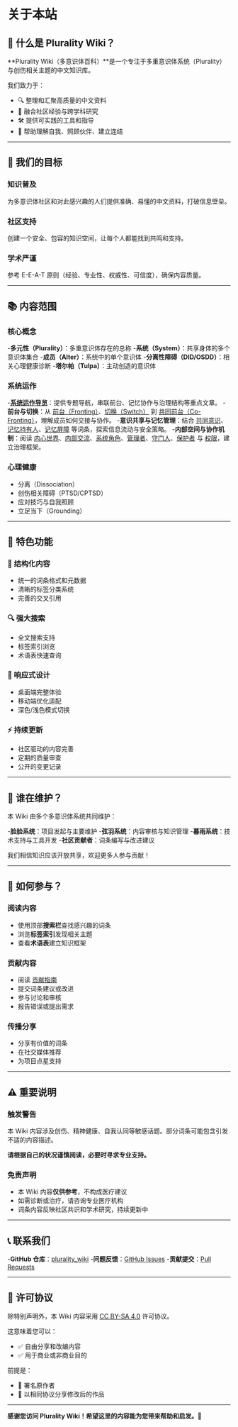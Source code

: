 # 关于本站

## 📖 什么是 Plurality Wiki？

**Plurality Wiki（多意识体百科）**是一个专注于多重意识体系统（Plurality）与创伤相关主题的中文知识库。

我们致力于：

- 🔍 整理和汇聚高质量的中文资料
- 🤝 融合社区经验与跨学科研究
- 🛠️ 提供可实践的工具和指导
- 🌈 帮助理解自我、照顾伙伴、建立连结

---

## 🎯 我们的目标

### 知识普及

为多意识体社区和对此感兴趣的人们提供准确、易懂的中文资料，打破信息壁垒。

### 社区支持

创建一个安全、包容的知识空间，让每个人都能找到共鸣和支持。

### 学术严谨

参考 E-E-A-T 原则（经验、专业性、权威性、可信度），确保内容质量。

---

## 📚 内容范围

### 核心概念

-**多元性（Plurality）**：多重意识体存在的总称
-**系统（System）**：共享身体的多个意识体集合
-**成员（Alter）**：系统中的单个意识体
-**分离性障碍（DID/OSDD）**：相关心理健康诊断
-**塔尔帕（Tulpa）**：主动创造的意识体

### 系统运作

-**[系统运作导览](System-Operations.md)**：提供专题导航，串联前台、记忆协作与治理结构等重点文章。
-**前台与切换**：从 [前台（Fronting）](entries/Front-Fronting.md)、[切换（Switch）](entries/Switch.md) 到 [共同前台（Co-Fronting）](entries/Co-Fronting.md)，理解成员如何交接与协作。
-**意识共享与记忆管理**：结合 [共同意识](entries/Co-Consciousness.md)、[记忆持有人](entries/Memory-Holder.md)、[记忆屏障](entries/Memory-Shielding.md) 等词条，探索信息流动与安全策略。
-**内部空间与协作机制**：阅读 [内心世界](entries/Headspace-Inner-World.md)、[内部交流](entries/Internal-Communication.md)、[系统角色](entries/System-Roles.md)、[管理者](entries/Admin.md)、[守门人](entries/Gatekeeper.md)、[保护者](entries/Protector.md) 与 [权限](entries/Permissions.md)，建立治理框架。

### 心理健康

- 分离（Dissociation）
- 创伤相关障碍（PTSD/CPTSD）
- 应对技巧与自我照顾
- 立足当下（Grounding）

---

## 🌟 特色功能

### 📑 结构化内容

- 统一的词条格式和元数据
- 清晰的标签分类系统
- 完善的交叉引用

### 🔍 强大搜索

- 全文搜索支持
- 标签索引浏览
- 术语表快速查询

### 📱 响应式设计

- 桌面端完整体验
- 移动端优化适配
- 深色/浅色模式切换

### ⚡ 持续更新

- 社区驱动的内容完善
- 定期的质量审查
- 公开的变更记录

---

## 👥 谁在维护？

本 Wiki 由多个多意识体系统共同维护：

-**脸脸系统**：项目发起与主要维护
-**弦羽系统**：内容审核与知识管理
-**暮雨系统**：技术支持与工具开发
-**社区贡献者**：词条编写与改进建议

我们相信知识应该开放共享，欢迎更多人参与贡献！

---

## 🤝 如何参与？

### 阅读内容

- 使用顶部**搜索栏**查找感兴趣的词条
- 浏览**标签索引**发现相关主题
- 查看**术语表**建立知识框架

### 贡献内容

- 阅读 [贡献指南](CONTRIBUTING.md)
- 提交词条建议或改进
- 参与讨论和审核
- 报告错误或提出需求

### 传播分享

- 分享有价值的词条
- 在社交媒体推荐
- 为项目点星支持

---

## ⚠️ 重要说明

### 触发警告

本 Wiki 内容涉及创伤、精神健康、自我认同等敏感话题。部分词条可能包含引发不适的内容描述。

**请根据自己的状况谨慎阅读，必要时寻求专业支持。**

### 免责声明

- 本 Wiki 内容**仅供参考**，不构成医疗建议
- 如需诊断或治疗，请咨询专业医疗机构
- 词条内容反映社区共识和学术研究，持续更新中

---

## 📞 联系我们

-**GitHub 仓库**：[plurality_wiki](https://github.com/kuliantnt/plurality_wiki)
-**问题反馈**：[GitHub Issues](https://github.com/kuliantnt/plurality_wiki/issues)
-**贡献提交**：[Pull Requests](https://github.com/kuliantnt/plurality_wiki/pulls)

---

## 📄 许可协议

除特别声明外，本 Wiki 内容采用 [CC BY-SA 4.0](https://creativecommons.org/licenses/by-sa/4.0/) 许可协议。

这意味着您可以：

- ✅ 自由分享和改编内容
- ✅ 用于商业或非商业目的

前提是：

- 📝 署名原作者
- 🔄 以相同协议分享修改后的作品

---

**感谢您访问 Plurality Wiki！希望这里的内容能为您带来帮助和启发。**💙
